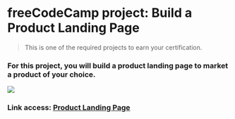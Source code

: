 # freeCodeCamp project: Build a Product Landing Page
> This is one of the required projects to earn your certification.

### For this project, you will build a product landing page to market a product of your choice.

<img src="https://i.ytimg.com/vi/T7R6I6EGtUU/maxresdefault.jpg">

### Link access: <a href="https://hiimking1509.github.io/freeCodeCamp-build-a-Product-Landing-Page/" target="_blank">Product Landing Page</a>
